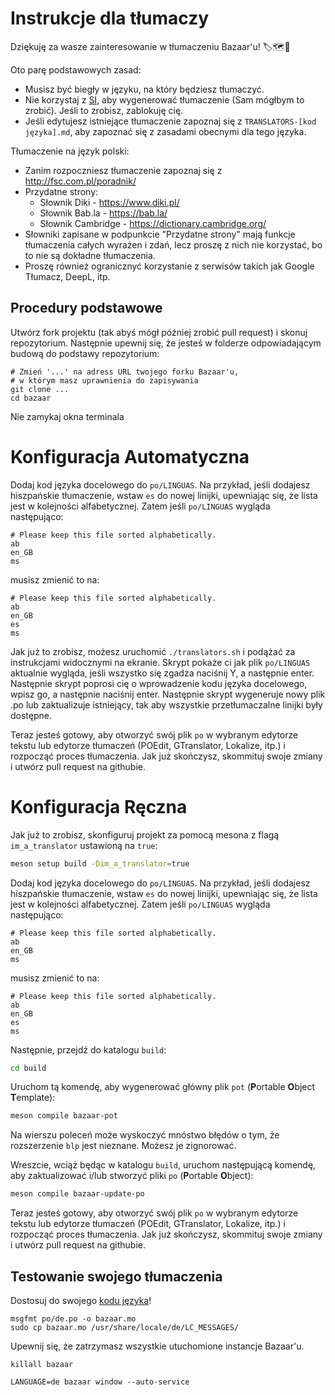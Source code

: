 # Instrukcje dla tłumaczy

Dziękuję za wasze zainteresowanie w tłumaczeniu Bazaar'u! 🏷️🗺️💜

Oto parę podstawowych zasad:
* Musisz być biegły w języku, na który będziesz tłumaczyć.
* Nie korzystaj z [SI](https://pl.wikipedia.org/wiki/Sztuczna_inteligencja), aby wygenerować tłumaczenie (Sam mógłbym to zrobić).
  Jeśli to zrobisz, zablokuję cię.
* Jeśli edytujesz istniejące tłumaczenie zapoznaj się z `TRANSLATORS-[kod języka].md`, aby zapoznać się z zasadami obecnymi dla tego języka.

Tłumaczenie na język polski:
* Zanim rozpoczniesz tłumaczenie zapoznaj się z http://fsc.com.pl/poradnik/
* Przydatne strony:
  - Słownik Diki - https://www.diki.pl/
  - Słownik Bab.la - https://bab.la/
  - Słownik Cambridge - https://dictionary.cambridge.org/
* Słowniki zapisane w podpunkcie "Przydatne strony" mają funkcje tłumaczenia całych wyrażen i zdań, lecz proszę z nich nie korzystać, bo to nie są dokładne tłumaczenia.
* Proszę również ogranicznyć korzystanie z serwisów takich jak Google Tłumacz, DeepL, itp.
  
## Procedury podstawowe

Utwórz fork projektu (tak abyś mógł później zrobić pull request) i skonuj repozytorium.
Następnie upewnij się, że jesteś w folderze odpowiadającym budową do podstawy repozytorium:

```
# Zmień '...' na adress URL twojego forku Bazaar'u,
# w którym masz uprawnienia do zapisywania
git clone ...
cd bazaar
```
Nie zamykaj okna terminala

# Konfiguracja Automatyczna

Dodaj kod języka docelowego do `po/LINGUAS`. Na przykład, jeśli dodajesz
hiszpańskie tłumaczenie, wstaw `es` do nowej linijki, upewniając się, że
lista jest w kolejności alfabetycznej. Zatem jeśli `po/LINGUAS` wygląda
następująco:

```
# Please keep this file sorted alphabetically.
ab
en_GB
ms
```

musisz zmienić to na:

```
# Please keep this file sorted alphabetically.
ab
en_GB
es
ms
```

Jak już to zrobisz, możesz uruchomić `./translators.sh` i podążać
za instrukcjami widocznymi na ekranie. Skrypt pokaże ci jak
plik `po/LINGUAS` aktualnie wygląda, jeśli wszystko się zgadza
naciśnij Y, a następnie enter. Następnie skrypt poprosi cię o wprowadzenie
kodu języka docelowego, wpisz go, a następnie naciśnij enter.
Następnie skrypt wygeneruje nowy plik .po lub zaktualizuje istniejący,
tak aby wszystkie przetłumaczalne linijki były dostępne.

Teraz jesteś gotowy, aby otworzyć swój plik `po` w wybranym edytorze tekstu
lub edytorze tłumaczeń (POEdit, GTranslator, Lokalize, itp.) i rozpocząć proces
tłumaczenia. Jak już skończysz, skommituj swoje zmiany i utwórz pull request na
githubie.

# Konfiguracja Ręczna

Jak już to zrobisz, skonfiguruj projekt za pomocą mesona z
flagą `im_a_translator` ustawioną na `true`:

```sh
meson setup build -Dim_a_translator=true
```

Dodaj kod języka docelowego do `po/LINGUAS`. Na przykład, jeśli dodajesz
hiszpańskie tłumaczenie, wstaw `es` do nowej linijki, upewniając się, że
lista jest w kolejności alfabetycznej. Zatem jeśli `po/LINGUAS` wygląda
następująco:

```
# Please keep this file sorted alphabetically.
ab
en_GB
ms
```

musisz zmienić to na:

```
# Please keep this file sorted alphabetically.
ab
en_GB
es
ms
```

Następnie, przejdź do katalogu `build`:

```sh
cd build
```

Uruchom tą komendę, aby wygenerować główny plik `pot`
(**P**ortable **O**bject **T**emplate):

```sh
meson compile bazaar-pot
```

Na wierszu poleceń może wyskoczyć mnóstwo błędów o tym, że rozszerzenie `blp`
jest nieznane. Możesz je zignorować.

Wreszcie, wciąż będąc w katalogu `build`, uruchom następującą komendę,
aby zaktualizować i/lub stworzyć pliki `po` (**P**ortable **O**bject):

```sh
meson compile bazaar-update-po
```

Teraz jesteś gotowy, aby otworzyć swój plik `po` w wybranym edytorze tekstu
lub edytorze tłumaczeń (POEdit, GTranslator, Lokalize, itp.) i rozpocząć proces
tłumaczenia. Jak już skończysz, skommituj swoje zmiany i utwórz pull request na
githubie.

## Testowanie swojego tłumaczenia

Dostosuj do swojego [kodu języka](https://en.wikipedia.org/wiki/List_of_ISO_639_language_codes)!

```
msgfmt po/de.po -o bazaar.mo
sudo cp bazaar.mo /usr/share/locale/de/LC_MESSAGES/
```

Upewnij się, że zatrzymasz wszystkie utuchomione instancje Bazaar'u.

```
killall bazaar
```

```
LANGUAGE=de bazaar window --auto-service
```
